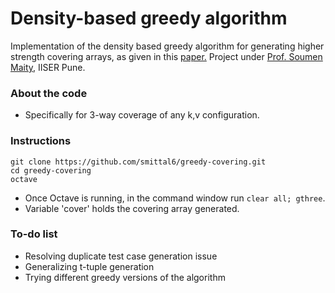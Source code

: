 # Density-based greedy algorithm #

Implementation of the density based greedy algorithm for generating higher strength covering arrays, as given in this [paper.](https://pdfs.semanticscholar.org/2339/4ad86b80a373de6c0077a8be1acc1798fc0c.pdf)
Project under [Prof. Soumen Maity](http://www.iiserpune.ac.in/~soumen/), IISER Pune. 

### About the code ###

* Specifically for 3-way coverage of any k,v configuration.

### Instructions ###
```
git clone https://github.com/smittal6/greedy-covering.git
cd greedy-covering
octave
```
* Once Octave is running, in the command window run `clear all; gthree`.
* Variable 'cover' holds the covering array generated.

### To-do list ###

* Resolving duplicate test case generation issue
* Generalizing t-tuple generation
* Trying different greedy versions of the algorithm
